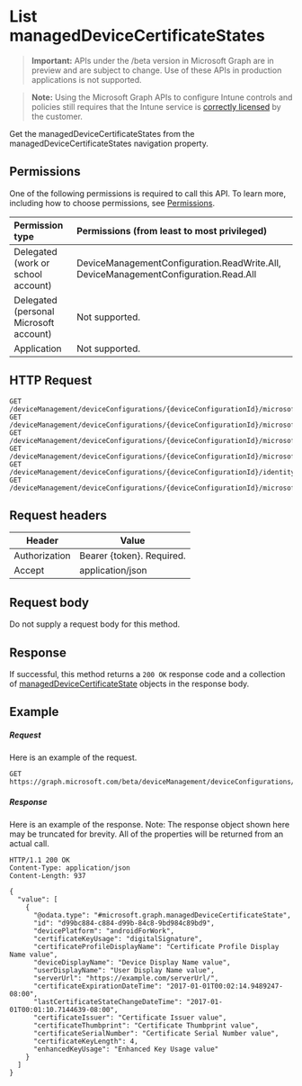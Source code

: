 ﻿# List managedDeviceCertificateStates

> **Important:** APIs under the /beta version in Microsoft Graph are in preview and are subject to change. Use of these APIs in production applications is not supported.

> **Note:** Using the Microsoft Graph APIs to configure Intune controls and policies still requires that the Intune service is [correctly licensed](https://go.microsoft.com/fwlink/?linkid=839381) by the customer.

Get the managedDeviceCertificateStates from the managedDeviceCertificateStates navigation property.
## Permissions
One of the following permissions is required to call this API. To learn more, including how to choose permissions, see [Permissions](../../../concepts/permissions_reference.md).

|Permission type      | Permissions (from least to most privileged)              |
|:--------------------|:---------------------------------------------------------|
|Delegated (work or school account) | DeviceManagementConfiguration.ReadWrite.All, DeviceManagementConfiguration.Read.All    |
|Delegated (personal Microsoft account) | Not supported.    |
|Application | Not supported. |

## HTTP Request
<!-- {
  "blockType": "ignored"
}
-->
```http
GET /deviceManagement/deviceConfigurations/{deviceConfigurationId}/microsoft.graph.iosScepCertificateProfile/managedDeviceCertificateStates/
GET /deviceManagement/deviceConfigurations/{deviceConfigurationId}/microsoft.graph.macOSScepCertificateProfile/managedDeviceCertificateStates/
GET /deviceManagement/deviceConfigurations/{deviceConfigurationId}/microsoft.graph.androidScepCertificateProfile/managedDeviceCertificateStates/
GET /deviceManagement/deviceConfigurations/{deviceConfigurationId}/microsoft.graph.windows81SCEPCertificateProfile/managedDeviceCertificateStates/
GET /deviceManagement/deviceConfigurations/{deviceConfigurationId}/identityCertificate//microsoft.graph.androidForWorkScepCertificateProfile/managedDeviceCertificateStates/
GET /deviceManagement/deviceConfigurations/{deviceConfigurationId}/microsoft.graph.windowsPhone81VpnConfiguration/identityCertificate//microsoft.graph.windowsPhone81SCEPCertificateProfile/managedDeviceCertificateStates/
```

## Request headers
|Header|Value|
|---|---|
|Authorization|Bearer {token}. Required.|
|Accept|application/json|

## Request body
Do not supply a request body for this method.

## Response

If successful, this method returns a `200 OK` response code and a collection of [managedDeviceCertificateState](../resources/intune_deviceconfig_manageddevicecertificatestate.md) objects in the response body.

## Example

##### Request

Here is an example of the request.
```http
GET https://graph.microsoft.com/beta/deviceManagement/deviceConfigurations/{deviceConfigurationId}/microsoft.graph.iosScepCertificateProfile/managedDeviceCertificateStates/
```

##### Response

Here is an example of the response. Note: The response object shown here may be truncated for brevity. All of the properties will be returned from an actual call.
```http
HTTP/1.1 200 OK
Content-Type: application/json
Content-Length: 937

{
  "value": [
    {
      "@odata.type": "#microsoft.graph.managedDeviceCertificateState",
      "id": "d99bc884-c884-d99b-84c8-9bd984c89bd9",
      "devicePlatform": "androidForWork",
      "certificateKeyUsage": "digitalSignature",
      "certificateProfileDisplayName": "Certificate Profile Display Name value",
      "deviceDisplayName": "Device Display Name value",
      "userDisplayName": "User Display Name value",
      "serverUrl": "https://example.com/serverUrl/",
      "certificateExpirationDateTime": "2017-01-01T00:02:14.9489247-08:00",
      "lastCertificateStateChangeDateTime": "2017-01-01T00:01:10.7144639-08:00",
      "certificateIssuer": "Certificate Issuer value",
      "certificateThumbprint": "Certificate Thumbprint value",
      "certificateSerialNumber": "Certificate Serial Number value",
      "certificateKeyLength": 4,
      "enhancedKeyUsage": "Enhanced Key Usage value"
    }
  ]
}
```



